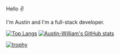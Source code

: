 Hello ✌️

I'm Austin and I'm a full-stack developer.

[![Top Langs](https://github-readme-stats.vercel.app/api/top-langs/?username=Austin-William&theme=dark)](https://github.com/anuraghazra/github-readme-stats) [![Austin-William's GitHub stats](https://github-readme-stats.vercel.app/api?username=Austin-William&show_icons=true&count_private=true&theme=dark)](https://github.com/anuraghazra/github-readme-stats)

[![trophy](https://github-profile-trophy.vercel.app/?username=Austin-William&theme=chalk)](https://github.com/ryo-ma/github-profile-trophy)


<!--
**Austin-William/Austin-William** is a ✨ _special_ ✨ repository because its `README.md` (this file) appears on your GitHub profile.

Here are some ideas to get you started:

- 🔭 I’m currently working on ...
- 🌱 I’m currently learning ...
- 👯 I’m looking to collaborate on ...
- 🤔 I’m looking for help with ...
- 💬 Ask me about ...
- 📫 How to reach me: ...
- 😄 Pronouns: ...
- ⚡ Fun fact: ...
-->
